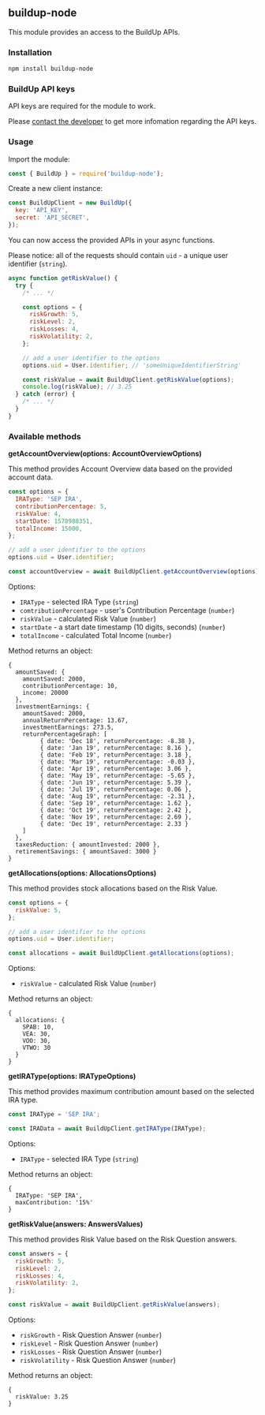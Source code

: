 ## buildup-node

This module provides an access to the BuildUp APIs.

### Installation

```bash
npm install buildup-node
```

### BuildUp API keys

API keys are required for the module to work.

Please [contact the developer](https://github.com/peterdee) to get more infomation regarding the API keys.

### Usage

Import the module:

```javascript
const { BuildUp } = require('buildup-node');
```

Create a new client instance:

```javascript
const BuildUpClient = new BuildUp({
  key: 'API_KEY',
  secret: 'API_SECRET',
});
```

You can now access the provided APIs in your async functions.

Please notice: all of the requests should contain `uid` - a unique user identifier (`string`).

```javascript
async function getRiskValue() {
  try {
    /* ... */

    const options = {
      riskGrowth: 5,
      riskLevel: 2,
      riskLosses: 4,
      riskVolatility: 2,
    };

    // add a user identifier to the options
    options.uid = User.identifier; // 'someUniqueIdentifierString'

    const riskValue = await BuildUpClient.getRiskValue(options);
    console.log(riskValue); // 3.25
  } catch (error) {
    /* ... */
  }
}
```

### Available methods

**getAccountOverview(options: AccountOverviewOptions)**

This method provides Account Overview data based on the provided account data.

```javascript
const options = { 
  IRAType: 'SEP IRA',
  contributionPercentage: 5,
  riskValue: 4,
  startDate: 1578988351,
  totalIncome: 15000,
};

// add a user identifier to the options
options.uid = User.identifier;

const accountOverview = await BuildUpClient.getAccountOverview(options);
```

Options:

- `IRAType` - selected IRA Type (`string`)
- `comtributionPercentage` - user's Contribution Percentage (`number`)
- `riskValue` - calculated Risk Value (`number`)
- `startDate` - a start date timestamp (10 digits, seconds) (`number`)
- `totalIncome` - calculated Total Income (`number`)

Method returns an object:
```
{
  amountSaved: {
    amountSaved: 2000,
    contributionPercentage: 10,
    income: 20000
  },
  investmentEarnings: {
    amountSaved: 2000,
    annualReturnPercentage: 13.67,
    investmentEarnings: 273.5,
    returnPercentageGraph: [
         { date: 'Dec 18', returnPercentage: -8.38 },
         { date: 'Jan 19', returnPercentage: 8.16 },
         { date: 'Feb 19', returnPercentage: 3.18 },
         { date: 'Mar 19', returnPercentage: -0.03 },
         { date: 'Apr 19', returnPercentage: 3.06 },
         { date: 'May 19', returnPercentage: -5.65 },
         { date: 'Jun 19', returnPercentage: 5.39 },
         { date: 'Jul 19', returnPercentage: 0.06 },
         { date: 'Aug 19', returnPercentage: -2.31 },
         { date: 'Sep 19', returnPercentage: 1.62 },
         { date: 'Oct 19', returnPercentage: 2.42 },
         { date: 'Nov 19', returnPercentage: 2.69 },
         { date: 'Dec 19', returnPercentage: 2.33 }
    ]
  },
  taxesReduction: { amountInvested: 2000 },
  retirementSavings: { amountSaved: 3000 }
}
```

**getAllocations(options: AllocationsOptions)**

This method provides stock allocations based on the Risk Value.

```javascript
const options = {
  riskValue: 5,
};

// add a user identifier to the options
options.uid = User.identifier;

const allocations = await BuildUpClient.getAllocations(options);
```

Options:

- `riskValue` - calculated Risk Value (`number`)

Method returns an object:
```
{
  allocations: {
    SPAB: 10,
    VEA: 30,
    VOO: 30,
    VTWO: 30
  }
}
```

**getIRAType(options: IRATypeOptions)**

This method provides maximum contribution amount based on the selected IRA type.

```javascript
const IRAType = 'SEP IRA';

const IRAData = await BuildUpClient.getIRAType(IRAType);
```

Options:

- `IRAType` - selected IRA Type (`string`)

Method returns an object:
```
{
  IRAType: 'SEP IRA',
  maxContribution: '15%'
}
```

**getRiskValue(answers: AnswersValues)**

This method provides Risk Value based on the Risk Question answers.

```javascript
const answers = {
  riskGrowth: 5,
  riskLevel: 2,
  riskLosses: 4,
  riskVolatility: 2,
};

const riskValue = await BuildUpClient.getRiskValue(answers);
```

Options:

- `riskGrowth` - Risk Question Answer (`number`)
- `riskLevel` - Risk Question Answer (`number`)
- `riskLosses` - Risk Question Answer (`number`)
- `riskVolatility` - Risk Question Answer (`number`)

Method returns an object:
```
{
  riskValue: 3.25
}
```
